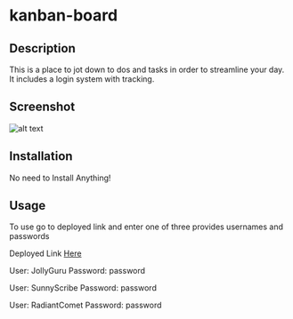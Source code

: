 # kanban-board

## Description

This is a place to jot down to dos and tasks in order to streamline your day. It includes a login system with tracking.

## Screenshot
![alt text](<./assets/Screenshot 2025-02-18 at 1.28.41 PM.png>)

## Installation

No need to Install Anything!

## Usage

To use go to deployed link and enter one of three provides usernames and passwords

Deployed Link [Here](https://kanban-board-2qjc.onrender.com)

User: JollyGuru
Password: password

User: SunnyScribe
Password: password

User: RadiantComet
Password: password
